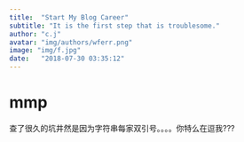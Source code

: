 ```yaml
---
title:  "Start My Blog Career"
subtitle: "It is the first step that is troublesome."
author: "c.j"
avatar: "img/authors/wferr.png"
image: "img/f.jpg"
date:   "2018-07-30 03:35:12"
---
```


# mmp
查了很久的坑井然是因为字符串每家双引号。。。。你特么在逗我???
